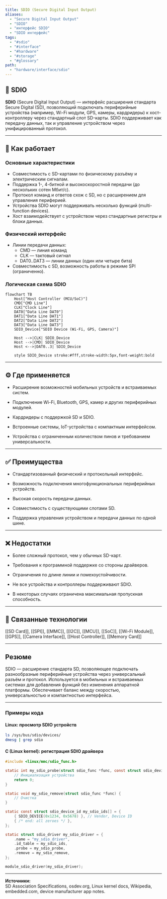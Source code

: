 ```yaml
---
title: SDIO (Secure Digital Input Output)
aliases:
  - "Secure Digital Input Output"
  - "SDIO"
  - "интерфейс SDIO"
  - "SDIO интерфейс"
tags:
  - "#sdio"
  - "#interface"
  - "#hardware"
  - "#storage"
  - "#glossary"
path:
  - "hardware/interface/sdio"
---
```


## 📌 SDIO

**SDIO** (Secure Digital Input Output) — интерфейс расширения стандарта Secure Digital (SD), позволяющий подключать периферийные устройства (например, Wi-Fi модули, GPS, камеры, кардридеры) к хост-контроллеру через стандартный слот SD-карты. SDIO поддерживает как передачу данных, так и управление устройством через унифицированный протокол.

---

## 🧠 Как работает

### Основные характеристики

- Совместимость с SD-картами по физическому разъёму и электрическим сигналам.
- Поддержка 1-, 4-битной и высокоскоростной передачи (до нескольких сотен Мбит/с).
- Протокол команд и ответов схож с SD, но с расширением для управления периферией.
- Устройства SDIO могут поддерживать несколько функций (multi-function devices).
- Хост взаимодействует с устройством через стандартные регистры и блоки данных.

### Физический интерфейс

- Линии передачи данных:  
  - CMD — линия команд  
  - CLK — тактовый сигнал  
  - DAT0..DAT3 — линии данных (один или четыре бита)
- Совместимость с SD, возможность работы в режиме SPI (ограниченно).

### Логическая схема SDIO

```mermaid
flowchart TB
    Host["Host Controller (MCU/SoC)"]
    CMD["CMD Line"]
    CLK["Clock Line"]
    DAT0["Data Line DAT0"]
    DAT1["Data Line DAT1"]
    DAT2["Data Line DAT2"]
    DAT3["Data Line DAT3"]
    SDIO_Device["SDIO Device (Wi-Fi, GPS, Camera)"]

    Host -->|CLK| SDIO_Device
    Host -->|CMD| SDIO_Device
    Host <-->|DAT0..3| SDIO_Device

	style SDIO_Device stroke:#fff,stroke-width:5px,font-weight:bold
````

---

## ⚙️ Где применяется

- Расширение возможностей мобильных устройств и встраиваемых систем.
    
- Подключение Wi-Fi, Bluetooth, GPS, камер и других периферийных модулей.
    
- Кардридеры с поддержкой SD и SDIO.
    
- Встроенные системы, IoT-устройства с компактным интерфейсом.
    
- Устройства с ограниченным количеством пинов и требованием универсальности.
    

---

## ✅ Преимущества

- Стандартизованный физический и протокольный интерфейс.
    
- Возможность подключения многофункциональных периферийных устройств.
    
- Высокая скорость передачи данных.
    
- Совместимость с существующими слотами SD.
    
- Поддержка управления устройством и передачи данных по одной шине.
    

---

## ❌ Недостатки

- Более сложный протокол, чем у обычных SD-карт.
    
- Требования к программной поддержке со стороны драйверов.
    
- Ограничения по длине линии и помехоустойчивости.
    
- Не все устройства и контроллеры поддерживают SDIO.
    
- В некоторых случаях ограничена максимальная пропускная способность.
    

---

## 🔗 Связанные технологии

[[SD Card]], [[SPI]], [[MMC]], [[I2C]], [[MCU]], [[SoC]], [[Wi-Fi Module]], [[GPS]], [[Camera Interface]], [[Host Controller]], [[Memory Card]]

---

## Резюме

SDIO — расширение стандарта SD, позволяющее подключать разнообразные периферийные устройства через универсальный разъём и протокол. Используется в мобильных и встраиваемых системах для добавления функций без изменения аппаратной платформы. Обеспечивает баланс между скоростью, универсальностью и компактностью интерфейса.

---

### Примеры кода

#### Linux: просмотр SDIO устройств

```bash
ls /sys/bus/sdio/devices/
dmesg | grep sdio
```

#### C (Linux kernel): регистрация SDIO драйвера

```c
#include <linux/mmc/sdio_func.h>

static int my_sdio_probe(struct sdio_func *func, const struct sdio_device_id *id) {
    // Инициализация устройства
    return 0;
}

static void my_sdio_remove(struct sdio_func *func) {
    // Очистка
}

static const struct sdio_device_id my_sdio_ids[] = {
    { SDIO_DEVICE(0x1234, 0x5678) }, // Vendor, Device ID
    { /* end: all zeroes */ },
};

static struct sdio_driver my_sdio_driver = {
    .name = "my_sdio_driver",
    .id_table = my_sdio_ids,
    .probe = my_sdio_probe,
    .remove = my_sdio_remove,
};

module_sdio_driver(my_sdio_driver);
```

---

**Источники:**  
SD Association Specifications, osdev.org, Linux kernel docs, Wikipedia, embedded.com, device manufacturer app notes.